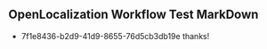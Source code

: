 ## OpenLocalization Workflow Test MarkDown
* 7f1e8436-b2d9-41d9-8655-76d5cb3db19e thanks!

<!--HONumber=Aug16_HO4-->


